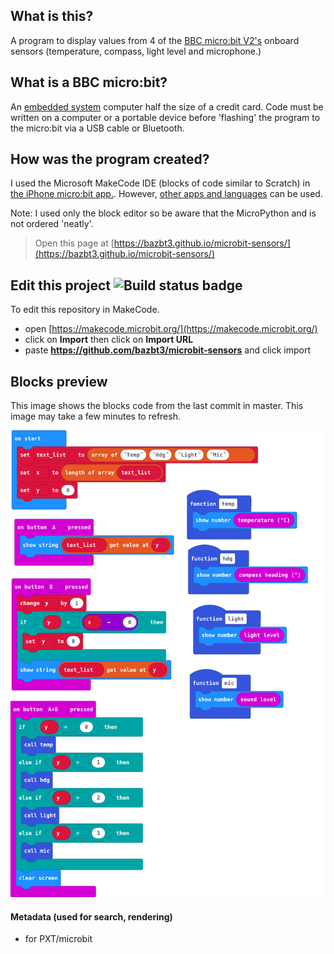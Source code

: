 ## What is this?

A program to display values from 4 of the [BBC micro:bit V2's](https://microbit.org) onboard sensors (temperature, compass, light level and microphone.)

## What is a BBC micro:bit?

An [embedded system](https://en.wikipedia.org/wiki/Embedded_system) computer half the size of a credit card.  Code must be written on a computer or a portable device before 'flashing' the program to the micro:bit via a USB cable or Bluetooth.

## How was the program created?

I used the Microsoft MakeCode IDE (blocks of code similar to Scratch) in [the iPhone micro:bit app.](https://apps.apple.com/gb/app/micro-bit/id1092687276).  However, [other apps and languages](https://microbit.org/code/) can be used.

Note: I used only the block editor so be aware that the MicroPython and is not ordered 'neatly'.

> Open this page at [https://bazbt3.github.io/microbit-sensors/](https://bazbt3.github.io/microbit-sensors/)

## Edit this project ![Build status badge](https://github.com/bazbt3/microbit-sensors/workflows/MakeCode/badge.svg)

To edit this repository in MakeCode.

* open [https://makecode.microbit.org/](https://makecode.microbit.org/)
* click on **Import** then click on **Import URL**
* paste **https://github.com/bazbt3/microbit-sensors** and click import

## Blocks preview

This image shows the blocks code from the last commit in master.
This image may take a few minutes to refresh.

![A rendered view of the blocks](https://github.com/bazbt3/microbit-sensors/raw/master/.github/makecode/blocks.png)

#### Metadata (used for search, rendering)

* for PXT/microbit
<script src="https://makecode.com/gh-pages-embed.js"></script><script>makeCodeRender("{{ site.makecode.home_url }}", "{{ site.github.owner_name }}/{{ site.github.repository_name }}");</script>
